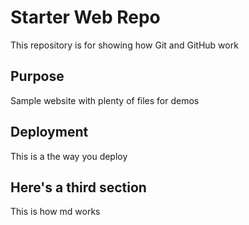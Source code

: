 # Starter Web Repo

This repository is for showing how Git and GitHub work

## Purpose

Sample website with plenty of files for demos

## Deployment

This is a the way you deploy

## Here's a third section

This is how md works